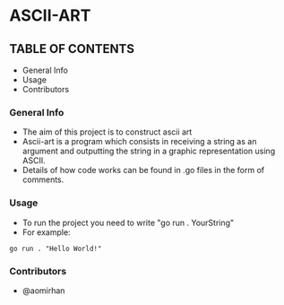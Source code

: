 # ASCII-ART

## TABLE OF CONTENTS
* General Info
* Usage
* Contributors


### General Info
* The aim of this project is to construct ascii art
* Ascii-art is a program which consists in receiving a string as an argument and outputting the string in a graphic representation using ASCII.
* Details of how code works can be found in .go files in the form of comments.

### Usage
* To run the project you need to write "go run . YourString"
* For example:
``` 
go run . "Hello World!"
```
### Contributors
* @aomirhan  
